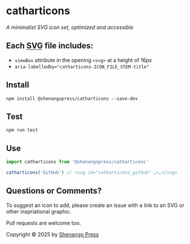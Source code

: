 # catharticons

_A minimalist SVG icon set, optimized and accessible_

## Each <abbr title="Scalable Vector Graphic">SVG</abbr> file includes:

* `viewBox` attribute in the opening `<svg>` at a height of 16px
* `aria-labelledby="catharticons-ICON_FILE_STEM-title"`

## Install

```cli
npm install @shenangopress/catharticons --save-dev
```

## Test
```cli
npm run test
```

## Use
```js
import catharticons from '@shenangopress/catharticons'

catharticons('GitHub') // <svg id="catharticons_github" …>…</svg>
```

## Questions or Comments?

To suggest an icon to add, please create an issue with a link to an SVG or other inspriational graphic.

Pull requests are welcome too.

Copyright &copy; 2025 by [Shenango Press][shenango-press]

[shenango-press]: https://github.com/shenangopress/
[svg-colors]: https://css-tricks.com/cascading-svg-fill-color/
